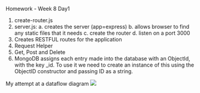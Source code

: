 Homework - Week 8 Day1

1. create-router.js
2. server.js: 
   a. creates the server (app=express)
   b. allows browser to find any static files that it needs
   c. create the router
   d. listen on a port 3000
3. Creates RESTFUL routes for the application
4. Request Helper
5. Get, Post and Delete
6. MongoDB assigns each entry made into the database with an ObjectId, with the key _id. To use it we need to create an instance of this using the ObjectID constructor and passing ID as a string.


My attempt at a dataflow diagram
![](/Users/Pauline/Desktop/Scan.jpeg
)
